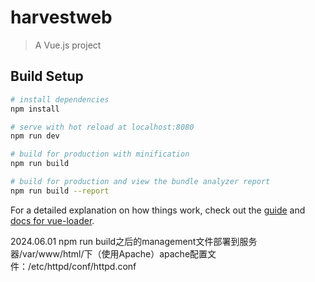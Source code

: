 
# harvestweb

> A Vue.js project

## Build Setup

``` bash
# install dependencies
npm install

# serve with hot reload at localhost:8080
npm run dev

# build for production with minification
npm run build

# build for production and view the bundle analyzer report
npm run build --report
```

For a detailed explanation on how things work, check out the [guide](http://vuejs-templates.github.io/webpack/) and [docs for vue-loader](http://vuejs.github.io/vue-loader).

2024.06.01
npm run build之后的management文件部署到服务器/var/www/html/下（使用Apache）apache配置文件：/etc/httpd/conf/httpd.conf